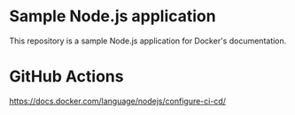# Sample Node.js application

This repository is a sample Node.js application for Docker's documentation.

# GitHub Actions

https://docs.docker.com/language/nodejs/configure-ci-cd/
